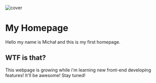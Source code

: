 ![cover](https://cotenfrontend.pl/img/cover.png)

# My Homepage

Hello my name is Michał and this is my first homepage.

## WTF is that?

This webpage is growing while i'm learning new front-end developing features! It'll be awesome! Stay tuned!



